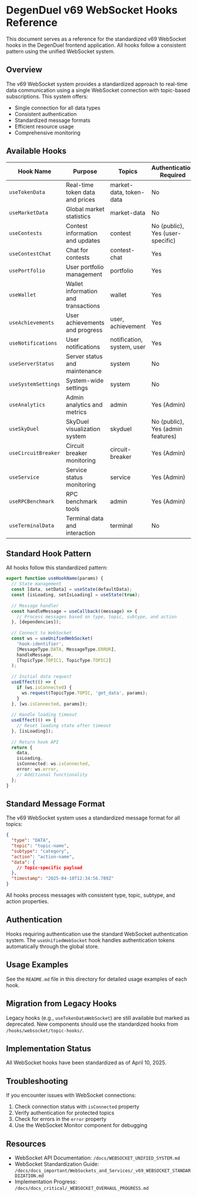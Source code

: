 # DegenDuel v69 WebSocket Hooks Reference

This document serves as a reference for the standardized v69 WebSocket hooks in the DegenDuel frontend application. All hooks follow a consistent pattern using the unified WebSocket system.

## Overview

The v69 WebSocket system provides a standardized approach to real-time data communication using a single WebSocket connection with topic-based subscriptions. This system offers:

- Single connection for all data types
- Consistent authentication
- Standardized message formats
- Efficient resource usage
- Comprehensive monitoring

## Available Hooks

| Hook Name | Purpose | Topics | Authentication Required |
|-----------|---------|--------|-------------------------|
| `useTokenData` | Real-time token data and prices | market-data, token-data | No |
| `useMarketData` | Global market statistics | market-data | No |
| `useContests` | Contest information and updates | contest | No (public), Yes (user-specific) |
| `useContestChat` | Chat for contests | contest-chat | Yes |
| `usePortfolio` | User portfolio management | portfolio | Yes |
| `useWallet` | Wallet information and transactions | wallet | Yes |
| `useAchievements` | User achievements and progress | user, achievement | Yes |
| `useNotifications` | User notifications | notification, system, user | Yes |
| `useServerStatus` | Server status and maintenance | system | No |
| `useSystemSettings` | System-wide settings | system | No |
| `useAnalytics` | Admin analytics and metrics | admin | Yes (Admin) |
| `useSkyDuel` | SkyDuel visualization system | skyduel | No (public), Yes (admin features) |
| `useCircuitBreaker` | Circuit breaker monitoring | circuit-breaker | Yes (Admin) |
| `useService` | Service status monitoring | service | Yes (Admin) |
| `useRPCBenchmark` | RPC benchmark tools | admin | Yes (Admin) |
| `useTerminalData` | Terminal data and interaction | terminal | No |

## Standard Hook Pattern

All hooks follow this standardized pattern:

```typescript
export function useHookName(params) {
  // State management
  const [data, setData] = useState(defaultData);
  const [isLoading, setIsLoading] = useState(true);
  
  // Message handler
  const handleMessage = useCallback((message) => {
    // Process messages based on type, topic, subtype, and action
  }, [dependencies]);
  
  // Connect to WebSocket
  const ws = useUnifiedWebSocket(
    'hook-identifier',
    [MessageType.DATA, MessageType.ERROR],
    handleMessage,
    [TopicType.TOPIC1, TopicType.TOPIC2]
  );
  
  // Initial data request
  useEffect(() => {
    if (ws.isConnected) {
      ws.request(TopicType.TOPIC, 'get_data', params);
    }
  }, [ws.isConnected, params]);
  
  // Handle loading timeout
  useEffect(() => {
    // Reset loading state after timeout
  }, [isLoading]);
  
  // Return hook API
  return {
    data,
    isLoading,
    isConnected: ws.isConnected,
    error: ws.error,
    // Additional functionality
  };
}
```

## Standard Message Format

The v69 WebSocket system uses a standardized message format for all topics:

```json
{
  "type": "DATA",
  "topic": "topic-name",
  "subtype": "category",
  "action": "action-name",
  "data": {
    // Topic-specific payload
  },
  "timestamp": "2025-04-10T12:34:56.789Z"
}
```

All hooks process messages with consistent type, topic, subtype, and action properties.

## Authentication

Hooks requiring authentication use the standard WebSocket authentication system. The `useUnifiedWebSocket` hook handles authentication tokens automatically through the global store.

## Usage Examples

See the `README.md` file in this directory for detailed usage examples of each hook.

## Migration from Legacy Hooks

Legacy hooks (e.g., `useTokenDataWebSocket`) are still available but marked as deprecated. New components should use the standardized hooks from `/hooks/websocket/topic-hooks/`.

## Implementation Status

All WebSocket hooks have been standardized as of April 10, 2025.

## Troubleshooting

If you encounter issues with WebSocket connections:

1. Check connection status with `isConnected` property
2. Verify authentication for protected topics
3. Check for errors in the `error` property
4. Use the WebSocket Monitor component for debugging

## Resources

- WebSocket API Documentation: `/docs/WEBSOCKET_UNIFIED_SYSTEM.md`
- WebSocket Standardization Guide: `/docs/docs_important/WebSockets_and_Services/_v69_WEBSOCKET_STANDARDIZATION.md`
- Implementation Progress: `/docs/docs_critical/_WEBSOCKET_OVERHAUL_PROGRESS.md`
